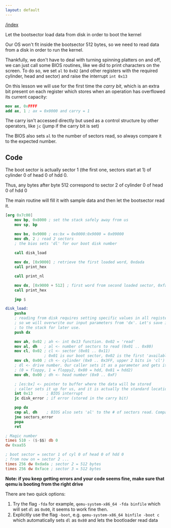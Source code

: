 ```yaml
---
layout: default
---
```


[/index](./)

Let the bootsector load data from disk in order to boot the kernel

Our OS won't fit inside the bootsector 512 bytes, so we need to read data from a disk in order to run the kernel.

Thankfully, we don't have to deal with turning spinning platters on and off, we can just call some BIOS routines, like we did to print characters on the screen.
To do so, we set `al` to `0x02` (and other registers with the required cylinder, head and sector) and raise the interrupt `int 0x13`

On this lesson we will use for the first time the *carry bit*, which is an extra bit present on each register which stores when an operation has overflowed its current capacity:

```nasm
mov ax, 0xFFFF
add ax, 1 ; ax = 0x0000 and carry = 1
```

The carry isn't accessed directly but used as a control structure by other operators, like `jc` (jump if the carry bit is set)

The BIOS also sets `al` to the number of sectors read, so always compare it to the expected number.


Code
----

The boot sector is actually sector 1 (the first one, sectors start at 1) of cylinder 0 of head 0 of hdd 0.

Thus, any bytes after byte 512 correspond to sector 2 of cylinder 0 of head 0 of hdd 0

The main routine will fill it with sample data and then let the bootsector read it.

```nasm
[org 0x7c00]
    mov bp, 0x8000 ; set the stack safely away from us
    mov sp, bp

    mov bx, 0x9000 ; es:bx = 0x0000:0x9000 = 0x09000
    mov dh, 2 ; read 2 sectors
    ; the bios sets 'dl' for our boot disk number
    
    call disk_load

    mov dx, [0x9000] ; retrieve the first loaded word, 0xdada
    call print_hex

    call print_nl

    mov dx, [0x9000 + 512] ; first word from second loaded sector, 0xface
    call print_hex

    jmp $

disk_load:
    pusha
    ; reading from disk requires setting specific values in all registers
    ; so we will overwrite our input parameters from 'dx'. Let's save it
    ; to the stack for later use.
    push dx

    mov ah, 0x02 ; ah <- int 0x13 function. 0x02 = 'read'
    mov al, dh   ; al <- number of sectors to read (0x01 .. 0x80)
    mov cl, 0x02 ; cl <- sector (0x01 .. 0x11)
                 ; 0x01 is our boot sector, 0x02 is the first 'available' sector
    mov ch, 0x00 ; ch <- cylinder (0x0 .. 0x3FF, upper 2 bits in 'cl')
    ; dl <- drive number. Our caller sets it as a parameter and gets it from BIOS
    ; (0 = floppy, 1 = floppy2, 0x80 = hdd, 0x81 = hdd2)
    mov dh, 0x00 ; dh <- head number (0x0 .. 0xF)

    ; [es:bx] <- pointer to buffer where the data will be stored
    ; caller sets it up for us, and it is actually the standard location for int 13h
    int 0x13      ; BIOS interrupt
    jc disk_error ; if error (stored in the carry bit)

    pop dx
    cmp al, dh    ; BIOS also sets 'al' to the # of sectors read. Compare it.
    jne sectors_error
    popa
    ret

; Magic number
times 510 - ($-$$) db 0
dw 0xaa55

; boot sector = sector 1 of cyl 0 of head 0 of hdd 0
; from now on = sector 2 ...
times 256 dw 0xdada ; sector 2 = 512 bytes
times 256 dw 0xface ; sector 3 = 512 bytes

```

**Note: if you keep getting errors and your code seems fine, make sure that qemu is booting from the right drive**

There are two quick options:

1. Try the flag `-fda` for example, `qemu-system-x86_64 -fda binfile` which will set `dl`
as `0x00`, it seems to work fine then.
2. Explicitly use the flag `-boot`, e.g. `qemu-system-x86_64 binfile -boot c` which automatically sets `dl` as `0x80` and lets the bootloader read data

